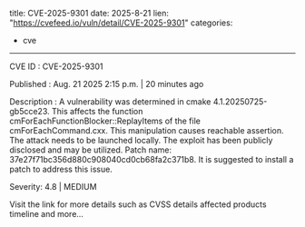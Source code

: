  
title: CVE-2025-9301
date: 2025-8-21
lien: "https://cvefeed.io/vuln/detail/CVE-2025-9301"
categories:
  - cve
---

CVE ID : CVE-2025-9301

Published :  Aug. 21
2025
2:15 p.m. | 20 minutes ago

Description : A vulnerability was determined in cmake 4.1.20250725-gb5cce23. This affects the function cmForEachFunctionBlocker::ReplayItems of the file cmForEachCommand.cxx. This manipulation causes reachable assertion. The attack needs to be launched locally. The exploit has been publicly disclosed and may be utilized. Patch name: 37e27f71bc356d880c908040cd0cb68fa2c371b8. It is suggested to install a patch to address this issue.

Severity: 4.8 | MEDIUM

Visit the link for more details
such as CVSS details
affected products
timeline
and more...
